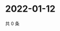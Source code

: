 # 2022-01-12

共 0 条

<!-- BEGIN WEIBO -->
<!-- 最后更新时间 Wed Jan 12 2022 05:00:46 GMT+0800 (China Standard Time) -->

<!-- END WEIBO -->

